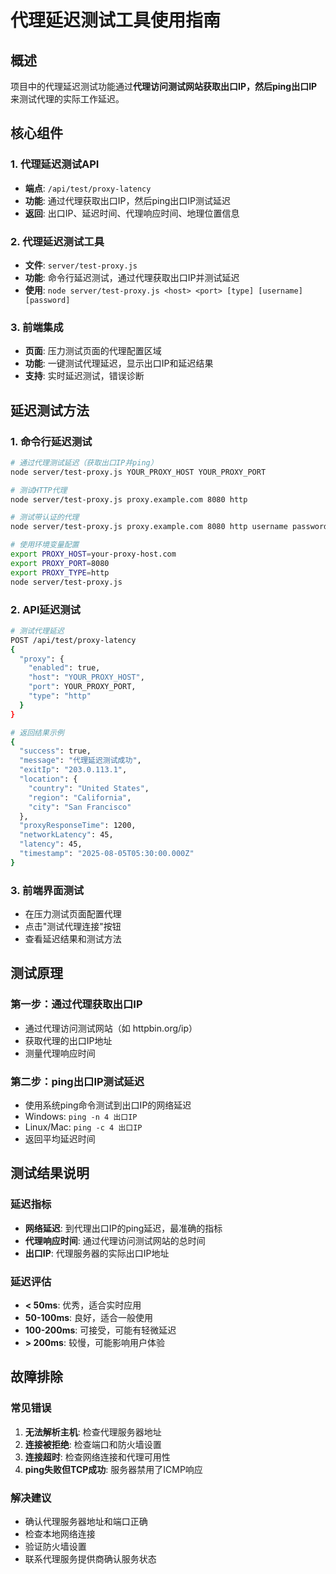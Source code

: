 # 代理延迟测试工具使用指南

## 概述

项目中的代理延迟测试功能通过**代理访问测试网站获取出口IP，然后ping出口IP**来测试代理的实际工作延迟。

## 核心组件

### 1. 代理延迟测试API
- **端点**: `/api/test/proxy-latency`
- **功能**: 通过代理获取出口IP，然后ping出口IP测试延迟
- **返回**: 出口IP、延迟时间、代理响应时间、地理位置信息

### 2. 代理延迟测试工具
- **文件**: `server/test-proxy.js`
- **功能**: 命令行延迟测试，通过代理获取出口IP并测试延迟
- **使用**: `node server/test-proxy.js <host> <port> [type] [username] [password]`

### 3. 前端集成
- **页面**: 压力测试页面的代理配置区域
- **功能**: 一键测试代理延迟，显示出口IP和延迟结果
- **支持**: 实时延迟测试，错误诊断

## 延迟测试方法

### 1. 命令行延迟测试
```bash
# 通过代理测试延迟（获取出口IP并ping）
node server/test-proxy.js YOUR_PROXY_HOST YOUR_PROXY_PORT

# 测试HTTP代理
node server/test-proxy.js proxy.example.com 8080 http

# 测试带认证的代理
node server/test-proxy.js proxy.example.com 8080 http username password

# 使用环境变量配置
export PROXY_HOST=your-proxy-host.com
export PROXY_PORT=8080
export PROXY_TYPE=http
node server/test-proxy.js
```

### 2. API延迟测试
```bash
# 测试代理延迟
POST /api/test/proxy-latency
{
  "proxy": {
    "enabled": true,
    "host": "YOUR_PROXY_HOST",
    "port": YOUR_PROXY_PORT,
    "type": "http"
  }
}

# 返回结果示例
{
  "success": true,
  "message": "代理延迟测试成功",
  "exitIp": "203.0.113.1",
  "location": {
    "country": "United States",
    "region": "California",
    "city": "San Francisco"
  },
  "proxyResponseTime": 1200,
  "networkLatency": 45,
  "latency": 45,
  "timestamp": "2025-08-05T05:30:00.000Z"
}
```

### 3. 前端界面测试
- 在压力测试页面配置代理
- 点击"测试代理连接"按钮
- 查看延迟结果和测试方法

## 测试原理

### 第一步：通过代理获取出口IP
- 通过代理访问测试网站（如 httpbin.org/ip）
- 获取代理的出口IP地址
- 测量代理响应时间

### 第二步：ping出口IP测试延迟
- 使用系统ping命令测试到出口IP的网络延迟
- Windows: `ping -n 4 出口IP`
- Linux/Mac: `ping -c 4 出口IP`
- 返回平均延迟时间

## 测试结果说明

### 延迟指标
- **网络延迟**: 到代理出口IP的ping延迟，最准确的指标
- **代理响应时间**: 通过代理访问测试网站的总时间
- **出口IP**: 代理服务器的实际出口IP地址

### 延迟评估
- **< 50ms**: 优秀，适合实时应用
- **50-100ms**: 良好，适合一般使用
- **100-200ms**: 可接受，可能有轻微延迟
- **> 200ms**: 较慢，可能影响用户体验

## 故障排除

### 常见错误
1. **无法解析主机**: 检查代理服务器地址
2. **连接被拒绝**: 检查端口和防火墙设置
3. **连接超时**: 检查网络连接和代理可用性
4. **ping失败但TCP成功**: 服务器禁用了ICMP响应

### 解决建议
- 确认代理服务器地址和端口正确
- 检查本地网络连接
- 验证防火墙设置
- 联系代理服务提供商确认服务状态
